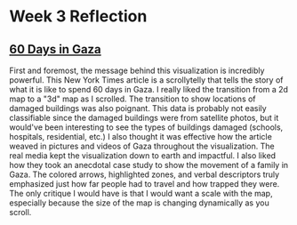 # Week 3 Reflection

## [60 Days in Gaza](https://www.nytimes.com/interactive/2023/12/05/world/middleeast/gaza-60-days.html)

First and foremost, the message behind this visualization is incredibly powerful. This New York Times article is a scrollytelly that tells the story of what it is like to spend 60 days in Gaza. I really liked the transition from a 2d map to a "3d" map as I scrolled. The transition to show locations of damaged buildings was also poignant. This data is probably not easily classifiable since the damaged buildings were from satellite photos, but it would've been interesting to see the types of buildings damaged (schools, hospitals, residential, etc.) I also thought it was effective how the article weaved in pictures and videos of Gaza throughout the visualization. The real media kept the visualization down to earth and impactful. I also liked how they took an anecdotal case study to show the movement of a family in Gaza. The colored arrows, highlighted zones, and verbal descriptors truly emphasized just how far people had to travel and how trapped they were. The only critique I would have is that I would want a scale with the map, especially because the size of the map is changing dynamically as you scroll. 
